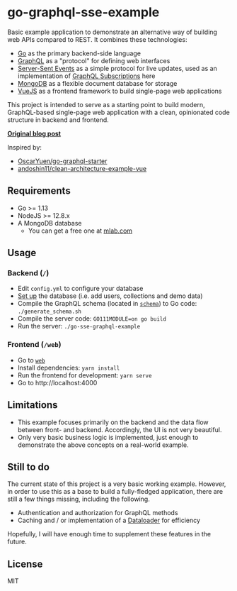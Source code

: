 # go-graphql-sse-example

Basic example application to demonstrate an alternative way of building web APIs compared to REST. It combines these technologies:

* [Go](https://golang.org) as the primary backend-side language 
* [GraphQL](https://graphql.org/) as a "protocol" for defining web interfaces
* [Server-Sent Events](https://developer.mozilla.org/en-US/docs/Web/API/Server-sent_events) as a simple protocol for live updates, used as an implementation of [GraphQL Subscriptions](https://graphql.org/blog/subscriptions-in-graphql-and-relay/) here
* [MongoDB](https://www.mongodb.com/) as a flexible document database for storage
* [VueJS](https://vuejs.org/) as a frontend framework to build single-page web applications

This project is intended to serve as a starting point to build modern, GraphQL-based single-page web application with a clean, opinionated code structure in backend and frontend.

**[Original blog post](https://muetsch.io/modern-reactive-web-apis-with-graphql-go-and-server-sent-events-part-1.html)**

Inspired by: 
* [OscarYuen/go-graphql-starter](https://github.com/OscarYuen/go-graphql-starter)
* [andoshin11/clean-architecture-example-vue](https://github.com/andoshin11/clean-architecture-example-vue)

## Requirements
* Go >= 1.13
* NodeJS >= 12.8.x
* A MongoDB database
    * You can get a free one at [mlab.com](https://mlab.com/)

## Usage
### Backend (`/`)
* Edit `config.yml` to configure your database
* [Set up](database/README.md) the database (i.e. add users, collections and demo data)
* Compile the GraphQL schema (located in [`schema`](schema)) to Go code: `./generate_schema.sh`
* Compile the server code: `GO111MODULE=on go build`
* Run the server: `./go-sse-graphql-example`

### Frontend (`/web`)
* Go to [`web`](web)
* Install dependencies: `yarn install`
* Run the frontend for development: `yarn serve`
* Go to http://localhost:4000 

## Limitations
* This example focuses primarily on the backend and the data flow between front- and backend. Accordingly, the UI is not very beautiful.
* Only very basic business logic is implemented, just enough to demonstrate the above concepts on a real-world example.

## Still to do
The current state of this project is a very basic working example. However, in order to use this as a base to build a fully-fledged application, there are still a few things missing, including the following.

* Authentication and authorization for GraphQL methods
* Caching and / or implementation of a [Dataloader](https://github.com/graphql/dataloader) for efficiency

Hopefully, I will have enough time to supplement these features in the future.

## License
MIT 